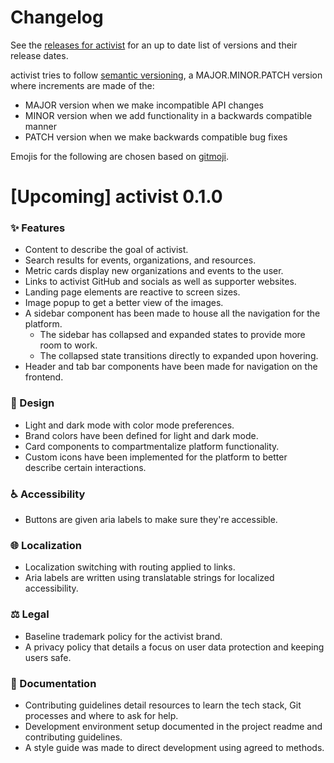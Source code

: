 # Changelog

See the [releases for activist](https://github.com/activist-org/activist/releases) for an up to date list of versions and their release dates.

activist tries to follow [semantic versioning](https://semver.org/), a MAJOR.MINOR.PATCH version where increments are made of the:

- MAJOR version when we make incompatible API changes
- MINOR version when we add functionality in a backwards compatible manner
- PATCH version when we make backwards compatible bug fixes

Emojis for the following are chosen based on [gitmoji](https://gitmoji.dev/).

<!--
### ✨ New Features
### 🎨 Design Changes
### 🐞 Bug Fixes
### ♻️ Code Refactoring
-->

# [Upcoming] activist 0.1.0

### ✨ Features

- Content to describe the goal of activist.
- Search results for events, organizations, and resources.
- Metric cards display new organizations and events to the user.
- Links to activist GitHub and socials as well as supporter websites.
- Landing page elements are reactive to screen sizes.
- Image popup to get a better view of the images.
- A sidebar component has been made to house all the navigation for the platform.
  - The sidebar has collapsed and expanded states to provide more room to work.
  - The collapsed state transitions directly to expanded upon hovering.
- Header and tab bar components have been made for navigation on the frontend.

### 🎨 Design

- Light and dark mode with color mode preferences.
- Brand colors have been defined for light and dark mode.
- Card components to compartmentalize platform functionality.
- Custom icons have been implemented for the platform to better describe certain interactions.

### ♿️ Accessibility

- Buttons are given aria labels to make sure they're accessible.

### 🌐 Localization

- Localization switching with routing applied to links.
- Aria labels are written using translatable strings for localized accessibility.

### ⚖️ Legal

- Baseline trademark policy for the activist brand.
- A privacy policy that details a focus on user data protection and keeping users safe.

### 📝 Documentation

- Contributing guidelines detail resources to learn the tech stack, Git processes and where to ask for help.
- Development environment setup documented in the project readme and contributing guidelines.
- A style guide was made to direct development using agreed to methods.
